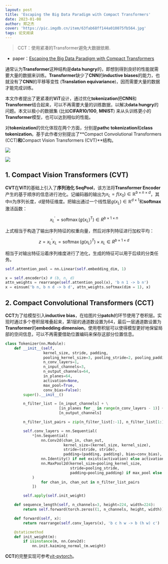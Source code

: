 ```yaml
---
layout: post
title: 'Escaping the Big Data Paradigm with Compact Transformers'
date: 2023-01-08
author: 郑之杰
cover: 'https://pic.imgdb.cn/item/63fab68ff144a010075fb564.jpg'
tags: 论文阅读
---
```


> CCT：使用紧凑的Transformer避免大数据依赖.

- paper：[Escaping the Big Data Paradigm with Compact Transformers](https://arxiv.org/abs/2104.05704)

通常认为**Transformer**这种结构是**data hungry**的，即想到得到良好的性能就需要大量的数据来训练。**Transformer**缺少了**CNN**的**inductive biases**的能力，也就没有了**CNN**的平移等变性 (**Translation equivariance**)，因而需要大量的数据才能完成训练。

本文作者提出了更紧凑的**ViT**设计，通过优化**tokenization**把**CNN**和**Transformer**结合起来，可以不再需要大量的训练数据，以解决**data hungry**的问题。本文以极小的数据集 (比如**CIFAR10/100**, **MNIST**) 来从头训练更小的**Transformer**模型，也可以达到相似的性能。

对**tokenization**的优化体现在两个方面，分别是**pathc tokenization**和**class tokenization**。基于此作者分别提出了**Compact Convolutional Transformers (CCT)**和**Compact Vision Transformers (CVT)**结构。

![](https://pic.imgdb.cn/item/63fab79ef144a0100761f8ab.jpg)

![](https://pic.imgdb.cn/item/63fab73af144a0100760db0a.jpg)

## 1. Compact Vision Transformers (CVT)

**CVT**在**ViT**的基础上引入了**序列池化 SeqPool**，该方法将**Transformer Encoder**产生的基于顺序的信息进行池化。记编码器的输出为$x_L=f\left(x_0\right) \in \mathbb{R}^{b \times n \times d}$，其中$n$为序列长度，$d$是特征维度。把输出通过一个线性层$g\left(x_L\right) \in \mathbb{R}^{d \times 1}$和**softmax**激活函数：

$$
x_L^{\prime}=\operatorname{softmax}\left(g\left(x_L\right)^T\right) \in R^{b \times 1 \times n}
$$

上式相当于构造了输出序列特征的权重向量，然后对序列特征进行加权平均：

$$
z=x_L^{\prime} x_L=\operatorname{softmax}\left(g\left(x_L\right)^T\right) \times x_L \in R^{b \times 1 \times d}
$$

相当于对输出特征沿着序列维度进行了池化，生成的特征可以用于后续的分类任务。

```python
self.attention_pool = nn.Linear(self.embedding_dim, 1)

x = self.encoder(x) # (b, n, d)
attn_weights = rearrange(self.attention_pool(x), 'b n 1 -> b n')
x = einsum('b n, b n d -> b d', attn_weights.softmax(dim = 1), x)
```

## 2. Compact Convolutional Transformers (CCT)

**CCT**为了给模型引入**inductive bias**，在给图片分**patch**的环节使用了卷积层。实现时通过多个卷积层堆叠起来，第1层的通道数设置为64，最后一层通道数设置为**Transformer**的**embedding dimension**。使用卷积层可以使得模型更好地保留局部的空间信息，可以不再需要借助位置编码来保存这部分位置信息。

```python
class Tokenizer(nn.Module):
    def __init__(self,
                 kernel_size, stride, padding,
                 pooling_kernel_size=3, pooling_stride=2, pooling_padding=1,
                 n_conv_layers=1,
                 n_input_channels=3,
                 n_output_channels=64,
                 in_planes=64,
                 activation=None,
                 max_pool=True,
                 conv_bias=False):
        super().__init__()

        n_filter_list = [n_input_channels] + \
                        [in_planes for _ in range(n_conv_layers - 1)] + \
                        [n_output_channels]

        n_filter_list_pairs = zip(n_filter_list[:-1], n_filter_list[1:])

        self.conv_layers = nn.Sequential(
            *[nn.Sequential(
                nn.Conv2d(chan_in, chan_out,
                          kernel_size=(kernel_size, kernel_size),
                          stride=(stride, stride),
                          padding=(padding, padding), bias=conv_bias),
                nn.Identity() if not exists(activation) else activation(),
                nn.MaxPool2d(kernel_size=pooling_kernel_size,
                             stride=pooling_stride,
                             padding=pooling_padding) if max_pool else nn.Identity()
            )
                for chan_in, chan_out in n_filter_list_pairs
            ])

        self.apply(self.init_weight)

    def sequence_length(self, n_channels=3, height=224, width=224):
        return self.forward(torch.zeros((1, n_channels, height, width))).shape[1]

    def forward(self, x):
        return rearrange(self.conv_layers(x), 'b c h w -> b (h w) c')

    @staticmethod
    def init_weight(m):
        if isinstance(m, nn.Conv2d):
            nn.init.kaiming_normal_(m.weight)
```


**CCT**的完整实现可参考[vit-pytorch](https://github.com/lucidrains/vit-pytorch/blob/main/vit_pytorch/cct.py)。
